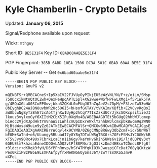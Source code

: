 Kyle Chamberlin - Crypto Details
==============================

Updated: __January 06, 2015__

Signal/Redphone available upon request

Wickr: `mthguy`

Short ID: `BE5E31F4`
Key ID: `6BAD60AABE5E31F4`

PGP Fingerprint: `385B 6ABD 10EA 1506 DC3A 501C 6BAD 60AA BE5E 31F4`

Public Key Server -- Get `0x6bad60aabe5e31f4`

```
-----BEGIN PGP PUBLIC KEY BLOCK-----
Version: GnuPG v2

mQENBFSr+QMBCACneS+Ip5XaIV22FJVUyOyPIkjEU5eWzVNLYN/F+z/oiLm/SMsp
75UOcxikNtnQtOCZwh+QexPeHpqAPTLSpl+XG2wwe+WSfHPFwLXMgi+f5P1Wk5TA
g/4BQaXGLaU0SCoEP8wvjbka3ZQKdL0oPUqJ07hZqAeV2s7DpM/+F3lzdZw53wHW
8bEyghDC24WJBN8uvbWR2Uc5O6I5+bHsofGKTAY/tVKAIm/KBfib+E2VCvyRgQoI
aW0bcwNgByTzBhE7zcAotTjhXw1UyHp2hCqY7TIsZzkdUCrJjkcSOKcpsitiieJI
lkouz3vylxxGyf6XIItM2CbX5IPu0XqMu4B/ABEBAAG0TEt5bGUgQ2hhbWJlcmxp
biAoc2VjdXJpdHktYmVnaW5zLWhlcmUpIDxreWxlY2hhbWJlcmxpbkBwcm9qZWN0
MjBtaWxsaW9uLm9yZz6JATkEEwECACMFAlSr+QMCGw8HCwkIBwMCAQYVCAIJCgsE
FgIDAQIeAQIXgAAKCRBrrWCqvl4x9CYMB/0Z6gCMNpBR6wy3ObZcmT+ic/SUnW6T
bE0M+SaTnd+o6/ULungy5RUuadI7y8YBq7DTxLW5gTBX0rs7OFcPSMsJYC0GW/kB
xT5vJvy9ORc49Ux7CbrkLcaCjn11b6gy7keYnHvGkihSUWs6v19i/ljdCQPQv3xY
6GEUElm7khzsaEdneIDOOvLADQ2vtPf88PNsr3gO3lkzDmJ4EBsoTCDndc8FfgBf
r3ldcjr+dKRqk3fyH/D6YPPhRnvp/hSY4TMfgKIO3kJwuspiCFcDat768yQCKtzW
Pes0KciP8zPBoE9LsXPAEfpyfrxMeKNG6OySns36Y/zwYrssXKSSJmvR
=XFeL
-----END PGP PUBLIC KEY BLOCK-----
```